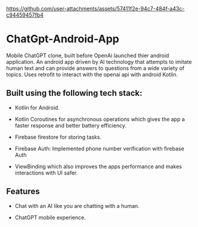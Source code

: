 https://github.com/user-attachments/assets/57411f2e-94c7-484f-a43c-c94459457fb4

# ChatGpt-Android-App
Mobile ChatGPT clone, built before OpenAi launched thier android application.
An android app driven by AI technology that attempts to imitate human text and can provide answers to questions from a wide variety of topics. Uses retrofit to interact with the openai api with android Kotlin.

## Built using the following tech stack:

- Kotlin for Android.

- Kotlin Coroutines for asynchronous operations which gives the app a faster response and better battery efficiency.

- Firebase firestore for storing tasks.

- Firebase Auth: Implemented phone number verification with firebase Auth

- ViewBinding which also improves the apps performance and makes interactions with UI safer.


## Features

- Chat with an AI like you are chatting with a human.

- ChatGPT mobile experience.




